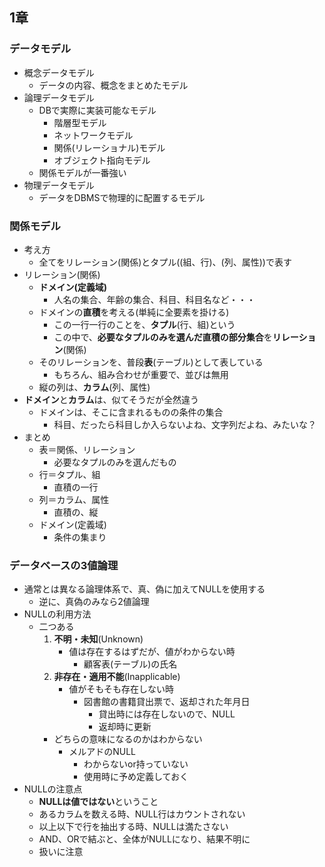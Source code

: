 ## 1章
### データモデル
- 概念データモデル
	- データの内容、概念をまとめたモデル
- 論理データモデル
	- DBで実際に実装可能なモデル
		- 階層型モデル
		- ネットワークモデル
		- 関係(リレーショナル)モデル
		- オブジェクト指向モデル
	- 関係モデルが一番強い
- 物理データモデル
	- データをDBMSで物理的に配置するモデル

### 関係モデル
- 考え方
	- 全てをリレーション(関係)とタプル((組、行)、(列、属性))で表す
- リレーション(関係)
	- **ドメイン(定義域)** 
		- 人名の集合、年齢の集合、科目、科目名など・・・
	- ドメインの**直積**を考える(単純に全要素を掛ける)
		- この一行一行のことを、**タプル**(行、組)という
		- この中で、**必要なタプルのみを選んだ直積の部分集合**を**リレーション**(関係)
	- そのリレーションを、普段**表**(テーブル)として表している
		- もちろん、組み合わせが重要で、並びは無用
	- 縦の列は、**カラム**(列、属性)
- **ドメイン**と**カラム**は、似てそうだが全然違う
	- ドメインは、そこに含まれるものの条件の集合
		- 科目、だったら科目しか入らないよね、文字列だよね、みたいな？
- まとめ
	- 表＝関係、リレーション
		- 必要なタプルのみを選んだもの
	- 行＝タプル、組
		- 直積の一行
	- 列＝カラム、属性
		- 直積の、縦
	- ドメイン(定義域)
		- 条件の集まり

### データベースの3値論理
- 通常とは異なる論理体系で、真、偽に加えてNULLを使用する
	- 逆に、真偽のみなら2値論理
- NULLの利用方法
	- 二つある
		1. **不明・未知**(Unknown)
			- 値は存在するはずだが、値がわからない時
				- 顧客表(テーブル)の氏名
		2. **非存在・適用不能**(Inapplicable)
			- 値がそもそも存在しない時
				- 図書館の書籍貸出票で、返却された年月日
					- 貸出時には存在しないので、NULL
					- 返却時に更新
		- どちらの意味になるのかはわからない
			- メルアドのNULL
				- わからないor持っていない
				- 使用時に予め定義しておく
- NULLの注意点
	- **NULLは値ではない**ということ
	- あるカラムを数える時、NULL行はカウントされない
	- 以上以下で行を抽出する時、NULLは満たさない
	- AND、ORで結ぶと、全体がNULLになり、結果不明に
	- 扱いに注意